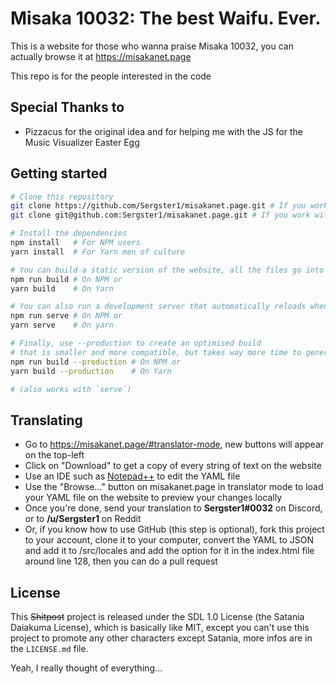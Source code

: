 # Misaka 10032: The best Waifu. Ever.

This is a website for those who wanna praise Misaka 10032, you can actually browse it at <https://misakanet.page>

This repo is for the people interested in the code

## Special Thanks to
  * Pizzacus for the original idea and for helping me with the JS for the Music Visualizer Easter Egg

## Getting started

```bash
# Clone this repository
git clone https://github.com/Sergster1/misakanet.page.git # If you work with HTTPS
git clone git@github.com:Sergster1/misakanet.page.git # If you work with SSH

# Install the dependencies
npm install   # For NPM users
yarn install  # For Yarn men of culture

# You can build a static version of the website, all the files go into `dist/`
npm run build # On NPM or
yarn build    # On Yarn

# You can also run a development server that automatically reloads when you change anything!
npm run serve # On NPM or
yarn serve    # On yarn

# Finally, use --production to create an optimised build
# that is smaller and more compatible, but takes way more time to generate
npm run build --production # On NPM or
yarn build --production    # On Yarn

# (also works with `serve`)
```
## Translating

* Go to <https://misakanet.page/#translator-mode>, new buttons will appear on the top-left
* Click on "Download" to get a copy of every string of text on the website
* Use an IDE such as [Notepad++](https://notepad-plus-plus.org/) to edit the YAML file
* Use the "Browse..." button on misakanet.page in translator mode to load your YAML file on the website to preview your changes locally
* Once you're done, send your translation to **Sergster1#0032** on Discord, or to **/u/Sergster1** on Reddit
* Or, if you know how to use GitHub (this step is optional), fork this project to your account, clone it to your computer,
convert the YAML to JSON and add it to /src/locales and add the option for it in the index.html file around line 128, then you can do a pull request

## License

This ~~Shitpost~~ project is released under the SDL 1.0 License (the Satania Daiakuma License), which is basically like MIT, except you can't use this project to promote any other characters except Satania, more infos are in the `LICENSE.md` file.

Yeah, I really thought of everything...

